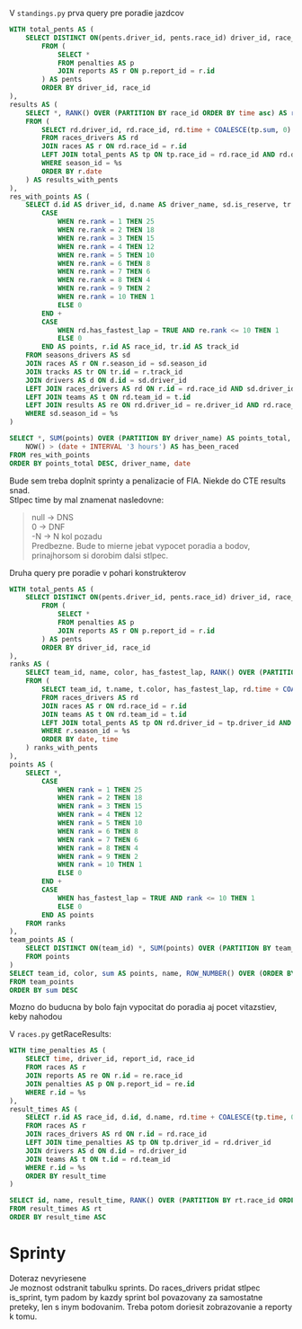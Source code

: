 V `standings.py` prva query pre poradie jazdcov

```sql
WITH total_pents AS (
	SELECT DISTINCT ON(pents.driver_id, pents.race_id) driver_id, race_id, SUM(time) OVER (PARTITION BY driver_id, race_id)
		FROM (
			SELECT *
			FROM penalties AS p
			JOIN reports AS r ON p.report_id = r.id
		) AS pents
		ORDER BY driver_id, race_id
),
results AS (
	SELECT *, RANK() OVER (PARTITION BY race_id ORDER BY time asc) AS rank
	FROM (
		SELECT rd.driver_id, rd.race_id, rd.time + COALESCE(tp.sum, 0) AS time
		FROM races_drivers AS rd
		JOIN races AS r ON rd.race_id = r.id
		LEFT JOIN total_pents AS tp ON tp.race_id = rd.race_id AND rd.driver_id = tp.driver_id
		WHERE season_id = %s
		ORDER BY r.date
	) AS results_with_pents
),
res_with_points AS (
	SELECT d.id AS driver_id, d.name AS driver_name, sd.is_reserve, tr.flag, t.name AS team_name, rd.time, rd.has_fastest_lap, re.rank, r.date,
		CASE
			WHEN re.rank = 1 THEN 25
			WHEN re.rank = 2 THEN 18
			WHEN re.rank = 3 THEN 15
			WHEN re.rank = 4 THEN 12
			WHEN re.rank = 5 THEN 10
			WHEN re.rank = 6 THEN 8
			WHEN re.rank = 7 THEN 6
			WHEN re.rank = 8 THEN 4
			WHEN re.rank = 9 THEN 2
			WHEN re.rank = 10 THEN 1
			ELSE 0
		END +
		CASE
			WHEN rd.has_fastest_lap = TRUE AND re.rank <= 10 THEN 1
			ELSE 0
		END AS points, r.id AS race_id, tr.id AS track_id
	FROM seasons_drivers AS sd
	JOIN races AS r ON r.season_id = sd.season_id
	JOIN tracks AS tr ON tr.id = r.track_id
	JOIN drivers AS d ON d.id = sd.driver_id
	LEFT JOIN races_drivers AS rd ON r.id = rd.race_id AND sd.driver_id = rd.driver_id
	LEFT JOIN teams AS t ON rd.team_id = t.id
	LEFT JOIN results AS re ON rd.driver_id = re.driver_id AND rd.race_id = re.race_id
	WHERE sd.season_id = %s
)

SELECT *, SUM(points) OVER (PARTITION BY driver_name) AS points_total, COUNT(race_id) OVER (PARTITION BY driver_id) AS race_count,
	NOW() > (date + INTERVAL '3 hours') AS has_been_raced
FROM res_with_points
ORDER BY points_total DESC, driver_name, date
```

Bude sem treba doplnit sprinty a penalizacie of FIA. Niekde do CTE results snad.  
Stlpec time by mal znamenat nasledovne:

> null -> DNS  
> 0 -> DNF  
> -N -> N kol pozadu  
> Predbezne. Bude to mierne jebat vypocet poradia a bodov, prinajhorsom si dorobim dalsi stlpec.

Druha query pre poradie v pohari konstrukterov

```sql
WITH total_pents AS (
	SELECT DISTINCT ON(pents.driver_id, pents.race_id) driver_id, race_id, SUM(time) OVER (PARTITION BY driver_id, race_id)
		FROM (
			SELECT *
			FROM penalties AS p
			JOIN reports AS r ON p.report_id = r.id
		) AS pents
		ORDER BY driver_id, race_id
),
ranks AS (
	SELECT team_id, name, color, has_fastest_lap, RANK() OVER (PARTITION BY race_id ORDER BY time ASC)
	FROM (
		SELECT team_id, t.name, t.color, has_fastest_lap, rd.time + COALESCE(tp.sum, 0) AS time, rd.race_id
		FROM races_drivers AS rd
		JOIN races AS r ON rd.race_id = r.id
		JOIN teams AS t ON rd.team_id = t.id
		LEFT JOIN total_pents AS tp ON rd.driver_id = tp.driver_id AND rd.race_id = tp.race_id
		WHERE r.season_id = %s
		ORDER BY date, time
	) ranks_with_pents
),
points AS (
	SELECT *,
		CASE
			WHEN rank = 1 THEN 25
			WHEN rank = 2 THEN 18
			WHEN rank = 3 THEN 15
			WHEN rank = 4 THEN 12
			WHEN rank = 5 THEN 10
			WHEN rank = 6 THEN 8
			WHEN rank = 7 THEN 6
			WHEN rank = 8 THEN 4
			WHEN rank = 9 THEN 2
			WHEN rank = 10 THEN 1
			ELSE 0
		END +
		CASE
			WHEN has_fastest_lap = TRUE AND rank <= 10 THEN 1
			ELSE 0
		END AS points
	FROM ranks
),
team_points AS (
	SELECT DISTINCT ON(team_id) *, SUM(points) OVER (PARTITION BY team_id)
	FROM points
)
SELECT team_id, color, sum AS points, name, ROW_NUMBER() OVER (ORDER BY sum DESC) AS rank
FROM team_points
ORDER BY sum DESC
```

Mozno do buducna by bolo fajn vypocitat do poradia aj pocet vitazstiev, keby nahodou

V `races.py` getRaceResults:

```sql
WITH time_penalties AS (
	SELECT time, driver_id, report_id, race_id
	FROM races AS r
	JOIN reports AS re ON r.id = re.race_id
	JOIN penalties AS p ON p.report_id = re.id
	WHERE r.id = %s
),
result_times AS (
	SELECT r.id AS race_id, d.id, d.name, rd.time + COALESCE(tp.time, 0) AS result_time, has_fastest_lap, t.name AS team_name
	FROM races AS r
	JOIN races_drivers AS rd ON r.id = rd.race_id
	LEFT JOIN time_penalties AS tp ON tp.driver_id = rd.driver_id
	JOIN drivers AS d ON d.id = rd.driver_id
	JOIN teams AS t ON t.id = rd.team_id
	WHERE r.id = %s
	ORDER BY result_time
)

SELECT id, name, result_time, RANK() OVER (PARTITION BY rt.race_id ORDER BY result_time ASC), has_fastest_lap, team_name
FROM result_times AS rt
ORDER BY result_time ASC
```

# Sprinty

Doteraz nevyriesene  
Je moznost odstranit tabulku sprints. Do races_drivers pridat stlpec is_sprint, tym padom by kazdy sprint
bol povazovany za samostatne preteky, len s inym bodovanim. Treba potom doriesit zobrazovanie a reporty k tomu.
